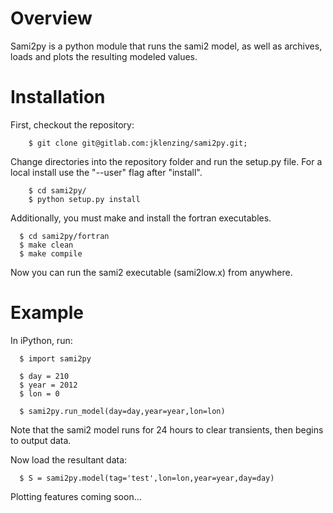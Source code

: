 # Overview

Sami2py is a python module that runs the sami2 model, as well as archives, loads and plots the resulting modeled values.

# Installation

First, checkout the repository:

```
    $ git clone git@gitlab.com:jklenzing/sami2py.git;
```

Change directories into the repository folder and run the setup.py file.  For
a local install use the "--user" flag after "install".

```
    $ cd sami2py/
    $ python setup.py install
```

Additionally, you must make and install the fortran executables.

```
  $ cd sami2py/fortran
  $ make clean
  $ make compile
```

Now you can run the sami2 executable (sami2low.x) from anywhere.

# Example

In iPython, run:

```
  $ import sami2py

  $ day = 210
  $ year = 2012
  $ lon = 0

  $ sami2py.run_model(day=day,year=year,lon=lon)
```
Note that the sami2 model runs for 24 hours to clear transients, then begins to output data.

Now load the resultant data:

```
  $ S = sami2py.model(tag='test',lon=lon,year=year,day=day)

```

Plotting features coming soon...
